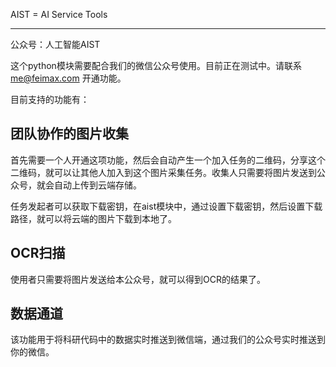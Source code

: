 AIST = AI Service Tools

------------

公众号：人工智能AIST

这个python模块需要配合我们的微信公众号使用。目前正在测试中。请联系 me@feimax.com 开通功能。


目前支持的功能有：

团队协作的图片收集
-----
首先需要一个人开通这项功能，然后会自动产生一个加入任务的二维码，分享这个二维码，就可以让其他人加入到这个图片采集任务。收集人只需要将图片发送到公众号，就会自动上传到云端存储。

任务发起者可以获取下载密钥，在aist模块中，通过设置下载密钥，然后设置下载路径，就可以将云端的图片下载到本地了。


OCR扫描
-----
使用者只需要将图片发送给本公众号，就可以得到OCR的结果了。


数据通道
-----
该功能用于将科研代码中的数据实时推送到微信端，通过我们的公众号实时推送到你的微信。